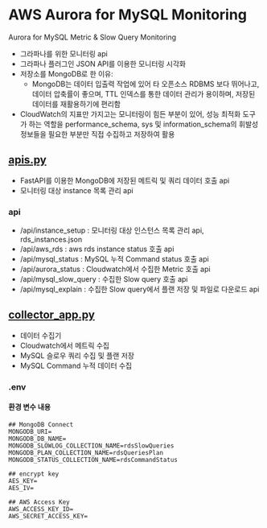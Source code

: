 # AWS Aurora for MySQL Monitoring
Aurora for MySQL Metric & Slow Query Monitoring
- 그라파나를 위한 모니터링 api
- 그라파나 플러그인 JSON API를 이용한 모니터링 시각화
- 저장소를 MongoDB로 한 이유:
  - MongoDB는 데이터 입출력 작업에 있어 타 오픈소스 RDBMS 보다 뛰어나고, 데이터 압축률이 좋으며, TTL 인덱스를 통한 데이터 관리가 용이하며, 저장된 데이터를 재활용하기에 편리함
- CloudWatch의 지표만 가지고는 모니터링이 힘든 부분이 있어, 성능 최적화 도구가 하는 역할을 performance_schema, sys 및 information_schema의 휘발성 정보들을 필요한 부분만 직접 수집하고 저장하여 활용

## [apis.py](apis.py)
- FastAPI를 이용한 MongoDB에 저장된 메트릭 및 쿼리 데이터 호출 api
- 모니터링 대상 instance 목록 관리 api
### api
  - /api/instance_setup : 모니터링 대상 인스턴스 목록 관리 api, rds_instances.json 
  - /api/aws_rds : aws rds instance status 호출 api
  - /api/mysql_status : MySQL 누적 Command status 호출 api
  - /api/aurora_status : Cloudwatch에서 수집한 Metric 호출 api
  - /api/mysql_slow_query : 수집한 Slow query 호출 api
  - /api/mysql_explain : 수집한 Slow query에서 플랜 저장 및 파일로 다운로드 api

## [collector_app.py](collector_app.py)
- 데이터 수집기
- Cloudwatch에서 메트릭 수집
- MySQL 슬로우 쿼리 수집 및 플랜 저장
- MySQL Command 누적 데이터 수집


### .env
#### 환경 변수 내용
```
## MongoDB Connect
MONGODB_URI=
MONGODB_DB_NAME=
MONGODB_SLOWLOG_COLLECTION_NAME=rdsSlowQueries
MONGODB_PLAN_COLLECTION_NAME=rdsQueriesPlan
MONGODB_STATUS_COLLECTION_NAME=rdsCommandStatus

## encrypt key
AES_KEY=
AES_IV=

## AWS Access Key
AWS_ACCESS_KEY_ID=
AWS_SECRET_ACCESS_KEY=
```